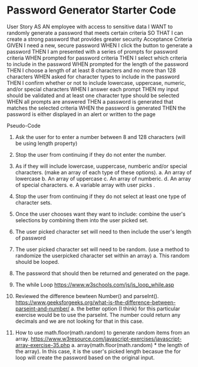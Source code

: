 # Password Generator Starter Code



User Story
AS AN employee with access to sensitive data
I WANT to randomly generate a password that meets certain criteria
SO THAT I can create a strong password that provides greater security
Acceptance Criteria
GIVEN I need a new, secure password
WHEN I click the button to generate a password
THEN I am presented with a series of prompts for password criteria
WHEN prompted for password criteria
THEN I select which criteria to include in the password
WHEN prompted for the length of the password
THEN I choose a length of at least 8 characters and no more than 128 characters
WHEN asked for character types to include in the password
THEN I confirm whether or not to include lowercase, uppercase, numeric, and/or special characters
WHEN I answer each prompt
THEN my input should be validated and at least one character type should be selected
WHEN all prompts are answered
THEN a password is generated that matches the selected criteria
WHEN the password is generated
THEN the password is either displayed in an alert or written to the page


Pseudo-Code

1. Ask the user for to enter a number between 8 and 128 characters (will be using length property)
2. Stop the user from continuing if they do not enter the number. 
3. As if they will include lowercase, uuppercase, numberic and/or special characters. (make an array of each type of these options).
    a. An array of lowercase
    b. An array of uppercase
    c. An array of numberic. 
    d. An array of special characters. 
    e. A variable array with user picks .
4. Stop the user from continuing if they do not select at least one type of character sets.
5. Once the user chooses want they want to include: combine the user's selections by combining them into the user picked set. 
6. The user picked character set will need to then include the user's length of password
7. The user picked character set will need to be random. (use a method to randomize the userpicked character set within an array)
    a. This random should be looped.
8. The password that should then be returned and generated on the page.

1. The while Loop https://www.w3schools.com/js/js_loop_while.asp
2. Reviewed the difference bewteen Number() and parseInt(). https://www.geeksforgeeks.org/what-is-the-difference-between-parseint-and-number/
        a. the better option (I think) for this particular exercise would be to use the parseInt. The number could return any decimals and we are not looking for that in this case. 
3. How to use math.floor(math.random) to generate random items from an array. https://www.w3resource.com/javascript-exercises/javascript-array-exercise-35.php
        a. array(math.floor(math.random) * the length of the array). In this case, it is the user's picked length becasue the for loop will create the password based on the original input. 